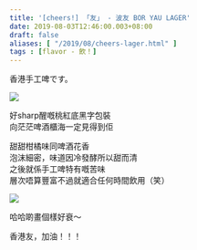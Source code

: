 ```yaml
---
title: '[cheers!] 「友」 - 波友 BOR YAU LAGER'
date: 2019-08-03T12:46:00.003+08:00
draft: false
aliases: [ "/2019/08/cheers-lager.html" ]
tags : [flavor - 飲！]
---
```


香港手工啤です。  

![](/images/boryaulager.jpg)

好sharp醒嘅桃紅底黑字包裝  
向茫茫啤酒櫃海一定見得到佢  
  
甜甜柑橘味同啤酒花香  
泡沫細密，味道因冷發酵所以甜而清  
之後就係手工啤特有嘅苦味  
層次唔算豐富不過就適合任何時間飲用（笑）  

![](/images/boryaulager1.jpg)

哈哈啲畫個樣好衰～  
  
  
香港友，加油！！！